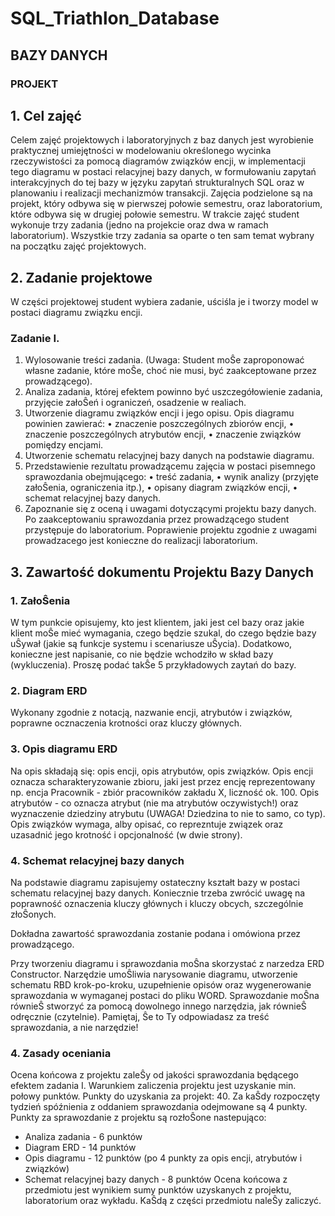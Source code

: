 # SQL_Triathlon_Database

## BAZY DANYCH
### PROJEKT

## 1. Cel zajęć
Celem zajęć projektowych i laboratoryjnych z baz danych jest wyrobienie praktycznej umiejętności w modelowaniu określonego wycinka rzeczywistości za pomocą diagramów związków encji, w implementacji tego diagramu w postaci relacyjnej bazy danych, w formułowaniu zapytań interakcyjnych do tej bazy w języku zapytań strukturalnych SQL oraz w planowaniu i realizacji mechanizmów transakcji. Zajęcia podzielone są na projekt, który odbywa się w pierwszej połowie semestru, oraz laboratorium, które odbywa się w drugiej połowie semestru. W trakcie zajęć student wykonuje trzy zadania (jedno na projekcie oraz dwa w ramach laboratorium). Wszystkie trzy zadania sa oparte o ten sam temat wybrany na początku zajęć projektowych.


## 2. Zadanie projektowe
W części projektowej student wybiera zadanie, uściśla je i tworzy model w postaci diagramu związku encji.

### Zadanie I.

1. Wylosowanie treści zadania. (Uwaga: Student moŜe zaproponować własne zadanie, które moŜe, choć nie musi, być zaakceptowane przez prowadzącego).
2. Analiza zadania, której efektem powinno być uszczegółowienie zadania, przyjęcie załoŜeń i ograniczeń, osadzenie w realiach.
3. Utworzenie diagramu związków encji i jego opisu. Opis diagramu powinien zawierać:
• znaczenie poszczególnych zbiorów encji,
• znaczenie poszczególnych atrybutów encji,
• znaczenie związków pomiędzy encjami.
4. Utworzenie schematu relacyjnej bazy danych na podstawie diagramu.
5. Przedstawienie rezultatu prowadzącemu zajęcia w postaci pisemnego sprawozdania obejmującego:
• treść zadania,
• wynik analizy (przyjęte załoŜenia, ograniczenia itp.),
• opisany diagram związków encji,
• schemat relacyjnej bazy danych.
6. Zapoznanie się z oceną i uwagami dotyczącymi projektu bazy danych.
Po zaakceptowaniu sprawozdania przez prowadzącego student przystępuje do laboratorium.
Poprawienie projektu zgodnie z uwagami prowadzacego jest konieczne do realizacji laboratorium.

## 3. Zawartość dokumentu Projektu Bazy Danych


### 1. ZałoŜenia
W tym punkcie opisujemy, kto jest klientem, jaki jest cel bazy oraz jakie klient moŜe mieć wymagania, czego będzie szukal, do czego będzie bazy uŜywał (jakie są funkcje systemu i scenariusze uŜycia). Dodatkowo, konieczne jest napisanie, co nie będzie wchodziło w skład bazy (wykluczenia). Proszę podać takŜe 5 przykładowych zaytań do bazy.

### 2. Diagram ERD
Wykonany zgodnie z notacją, nazwanie encji, atrybutów i związków, poprawne ocznaczenia krotności oraz kluczy głównych.

### 3. Opis diagramu ERD
Na opis składają się: opis encji, opis atrybutów, opis związków. Opis encji oznacza scharakteryzowanie zbioru, jaki jest przez encję reprezentowany np. encja Pracownik - zbiór pracowników zakładu X, liczność ok. 100. Opis atrybutów - co oznacza atrybut (nie ma atrybutów oczywistych!) oraz wyznaczenie dziedziny atrybutu (UWAGA! Dziedzina to nie to samo, co typ). Opis związków wymaga, alby opisać, co reprezntuje związek oraz uzasadnić jego krotność i opcjonalność (w dwie strony).

### 4. Schemat relacyjnej bazy danych
Na podstawie diagramu zapisujemy ostateczny kształt bazy w postaci schematu relacyjnej bazy danych. Koniecznie trzeba zwrócić uwagę na poprawność oznaczenia kluczy głównych i kluczy obcych, szczególnie złoŜonych.

Dokładna zawartość sprawozdania zostanie podana i omówiona przez prowadzącego.

Przy tworzeniu diagramu i sprawozdania moŜna skorzystać z narzedza ERD Constructor. Narzędzie umoŜliwia narysowanie diagramu, utworzenie schematu RBD krok-po-kroku,
uzupełnienie opisów oraz wygenerowanie sprawozdania w wymaganej postaci do pliku WORD. Sprawozdanie moŜna równieŜ stworzyć za pomocą dowolnego innego narzędzia, jak
równieŜ odręcznie (czytelnie). Pamiętaj, Ŝe to Ty odpowiadasz za treść sprawozdania, a nie narzędzie!

### 4. Zasady oceniania
Ocena końcowa z projektu zaleŜy od jakości sprawozdania będącego efektem zadania I. Warunkiem zaliczenia projektu jest uzyskanie min. połowy punktów. Punkty do uzyskania za projekt: 40. Za kaŜdy rozpoczęty tydzień spóźnienia z oddaniem sprawozdania odejmowane są 4 punkty. Punkty za sprawozdanie z projektu są rozłoŜone nastepująco:
- Analiza zadania - 6 punktów
- Diagram ERD - 14 punktów
- Opis diagramu - 12 punktów (po 4 punkty za opis encji, atrybutów i związków)
- Schemat relacyjnej bazy danych - 8 punktów
Ocena końcowa z przedmiotu jest wynikiem sumy punktów uzyskanych z projektu, laboratorium oraz
wykładu. KaŜdą z części przedmiotu naleŜy zaliczyć.




